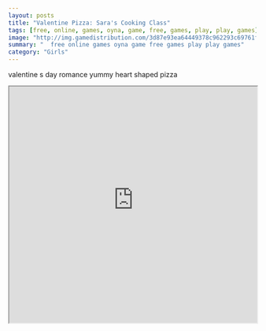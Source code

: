 ```yaml
---
layout: posts
title: "Valentine Pizza: Sara's Cooking Class"
tags: [free, online, games, oyna, game, free, games, play, play, games]
image: "http://img.gamedistribution.com/3d87e93ea64449378c962293c69761fb.jpg"
summary: "  free online games oyna game free games play play games"
category: "Girls"
---
```


valentine s day romance yummy heart shaped pizza

<iframe width="100%" height="480px;" src="http://flash.gamedistribution.com?game=3d87e93ea64449378c962293c69761fb"></iframe>